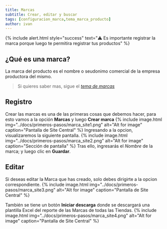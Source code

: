 ```yaml
---
title: Marcas
subtitle: Crear, editar y buscar
tags: [configuracion_marca,tema_marca_producto]
author: ivan
---
```

{% include alert.html style="success" text="⚠️ Es importante registrar la marca porque luego te permitira registrar tus productos" %}

## ¿Qué es una marca?
La marca del producto es el nombre o seudonimo comercial de la empresa productora del mismo.
> Si quieres saber mas, sigue el *[tema de marcas](https://jztechpe.github.io/docshelp/docs/temas/catalogo/marca/)*

## Registro
Crear las marcas es una de las primeras cosas que debemos hacer, para esto vamos a la opción **Marcas** y luego **Crear marca**
{% include image.html img="../docs/primeros-pasos/marca_site1.png" alt="Alt for image" caption="Pantalla de Site Central" %}
Ingresando a la opcion, visualizaremos la siguiente pantalla.
{% include image.html img="../docs/primeros-pasos/marca_site2.png" alt="Alt for image" caption="Sección de pantalla" %}
Tras ello, ingresarás el *Nombre* de la marca; y luego clic en **Guardar**.

## Editar
Si deseas editar la Marca que has creado, solo debes dirigirte a la opcion correspondiente.
{% include image.html img="../docs/primeros-pasos/marca_site3.png" alt="Alt for image" caption="Pantalla de Site Central" %}

También se tiene un botón **Iniciar descarga** donde se descargará una plantilla Excel del reporte de las Marcas de todas las Tiendas.
{% include image.html img="../docs/primeros-pasos/marca_site4.png" alt="Alt for image" caption="Pantalla de Site Central" %}

